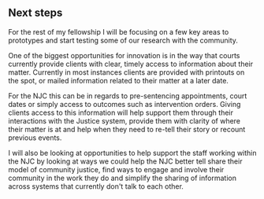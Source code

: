 ## Next steps
For the rest of my fellowship I will be focusing on a few key areas to prototypes and start testing some of our research with the community.

One of the biggest opportunities for innovation is in the way that courts currently provide clients with clear, timely access to information about their matter. Currently in most instances clients are provided with printouts on the spot, or mailed information related to their matter at a later date.

For the NJC this can be in regards to pre-sentencing appointments, court dates or simply access to outcomes such as intervention orders. Giving clients access to this information will help support them through their interactions with the Justice system, provide them with clarity of where their matter is at and help when they need to re-tell their story or recount previous events.

I will also be looking at opportunities to help support the staff working within the NJC by looking at ways we could help the NJC better tell share their model of community justice, find ways to engage and involve their community in the work they do and simplify the sharing of information across systems that currently don't talk to each other.
